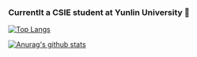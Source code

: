 ### Currentlt a CSIE student at Yunlin University 👋
[![Top Langs](https://github-readme-stats.vercel.app/api/top-langs/?username=IChKEInDEUTSCH&layout=compact&theme=gruvbox)](https://github.com/IChKEInDEUTSCH/github-readme-stats)

[![Anurag's github stats](https://github-readme-stats.vercel.app/api?username=IChKEInDEUTSCH&theme=gruvbox)](https://github.com/IChKEInDEUTSCH/github-readme-stats)
<!--
**IChKEInDEUTSCH/IChKEInDEUTSCH** is a ✨ _special_ ✨ repository because its `README.md` (this file) appears on your GitHub profile.

Here are some ideas to get you started:

- 🔭 I’m currently working on ...
- 🌱 I’m currently learning ...
- 👯 I’m looking to collaborate on ...
- 🤔 I’m looking for help with ...
- 💬 Ask me about ...
- 📫 How to reach me: ...
- 😄 Pronouns: ...
- ⚡ Fun fact: ...
-->
